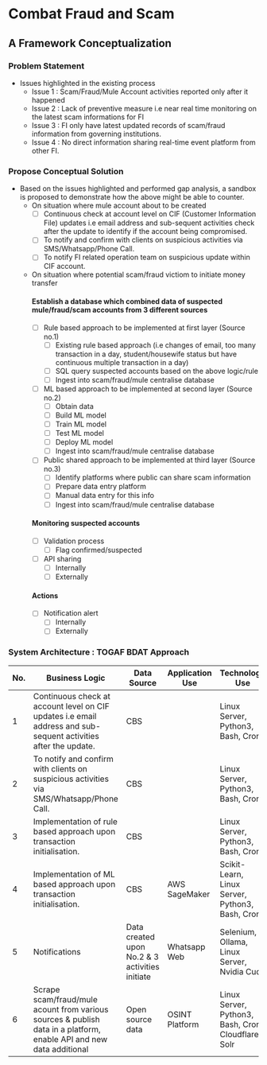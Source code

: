 # Combat Fraud and Scam
## A Framework Conceptualization
### Problem Statement
- Issues highlighted in the existing process
    - Issue 1 : Scam/Fraud/Mule Account activities reported only after it happened
    - Issue 2 : Lack of preventive measure i.e near real time monitoring on the latest scam informations for FI
    - Issue 3 : FI only have latest updated records of scam/fraud information from governing institutions. 
    - Issue 4 : No direct information sharing real-time event platform from other FI. 
### Propose Conceptual Solution
- Based on the issues highlighted and performed gap analysis, a sandbox is proposed to demonstrate how the above might be able to counter.
    - On situation where mule account about to be created
        - [ ] Continuous check at account level on CIF (Customer Information File) updates i.e email address and sub-sequent activities check after the update to identify if the account being compromised.
        - [ ] To notify and confirm with clients on suspicious activities via SMS/Whatsapp/Phone Call.
        - [ ] To notify FI related operation team on suspicious update within CIF account.
    - On situation where potential scam/fraud victiom to initiate money transfer
      #### Establish a database which combined data of suspected mule/fraud/scam accounts from 3 different sources
        - [ ] Rule based approach to be implemented at first layer (Source no.1)
            - [ ] Existing rule based approach (i.e changes of email, too many transaction in a day, student/housewife status but have continuous multiple transaction in a day)
            - [ ] SQL query suspected accounts based on the above logic/rule
            - [ ] Ingest into scam/fraud/mule centralise database
        - [ ] ML based approach to be implemented at second layer (Source no.2)
            - [ ] Obtain data
            - [ ] Build ML model
            - [ ] Train ML model
            - [ ] Test ML model
            - [ ] Deploy ML model
            - [ ] Ingest into scam/fraud/mule centralise database
        - [ ] Public shared approach to be implemented at third layer (Source no.3)
            - [ ] Identify platforms where public can share scam information
            - [ ] Prepare data entry platform
            - [ ] Manual data entry for this info
            - [ ] Ingest into scam/fraud/mule centralise database
      #### Monitoring suspected accounts
         - [ ] Validation process
             - [ ] Flag confirmed/suspected 
         - [ ] API sharing
             - [ ] Internally
             - [ ] Externally 
      #### Actions        
         - [ ] Notification alert
            - [ ] Internally
            - [ ] Externally 
                
### System Architecture : TOGAF BDAT Approach

| No. |Business Logic| Data Source | Application Use | Technology Use  |
--|------------|-------------|-----------------|-----------------|
|1|Continuous check at account level on CIF updates i.e email address and sub-sequent activities after the update.| CBS | | Linux Server, Python3, Bash, Cron |
|2|To notify and confirm with clients on suspicious activities via SMS/Whatsapp/Phone Call.|CBS| | Linux Server, Python3, Bash, Cron |
|3|Implementation of rule based approach upon transaction initialisation. | CBS| | Linux Server, Python3, Bash, Cron|
|4|Implementation of ML based approach upon transaction initialisation. | CBS| AWS SageMaker  | Scikit-Learn, Linux Server, Python3, Bash, Cron |
|5|Notifications | Data created upon No.2 & 3 activities initiate | Whatsapp Web| Selenium, Ollama, Linux Server, Nvidia Cuda |
|6|Scrape scam/fraud/mule acount from various sources & publish data in a platform, enable API and new data additional | Open source data| OSINT Platform | Linux Server, Python3, Bash, Cron, Cloudflare, Solr|
